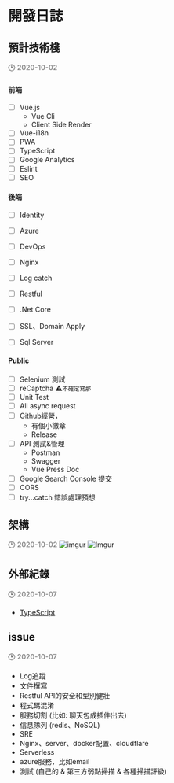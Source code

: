 # 開發日誌
<style>
    time{
        font-size: 14px;
        color: #888;
        font-weight: 600;
    }
</style>

## 預計技術棧
🕒 <time>2020-10-02</time>
#### 前端
- [ ] Vue.js
    - Vue Cli
    - Client Side Render
- [ ] Vue-i18n
- [ ] PWA
- [ ] TypeScript
- [ ] Google Analytics
- [ ] Eslint
- [ ] SEO

#### 後端
- [ ] Identity 
- [ ] Azure
- [ ] DevOps
- [ ] Nginx
- [ ] Log catch
- [ ] Restful
- [ ] .Net Core
- [ ] SSL、Domain Apply
- [ ] Sql Server 


#### Public
- [ ] Selenium 測試
- [ ] reCaptcha ⚠️<small>不確定寫那</small>
- [ ] Unit Test
- [ ] All async request
- [ ] Github經營，
    - 有個小徽章
    - Release
- [ ] API 測試&管理
    - Postman
    - Swagger
    - Vue Press Doc
- [ ] Google Search Console 提交
- [ ] CORS
- [ ] try...catch 錯誤處理預想

## 架構
🕒 <time>2020-10-02</time>
![imgur](https://i.imgur.com/AmSAypX.jpg)
![Imgur](https://imgur.com/J0e4VnQ.png)

## 外部紀錄
🕒 <time>2020-10-07</time>
- [TypeScript](https://github.com/waynelens/MarkDown-Note/tree/master/Web/TypeScript)

## issue
🕒 <time>2020-10-07</time>
- Log追蹤
- 文件撰寫
- Restful API的安全和型別健壯
- 程式碼混淆
- 服務切割 (比如: 聊天包成插件出去)
- 信息隊列 (redis、NoSQL)
- SRE
- Nginx、server、docker配置、cloudflare
- Serverless
- azure服務，比如email
- 測試 (自己的 & 第三方弱點掃描 & 各種掃描評級)
